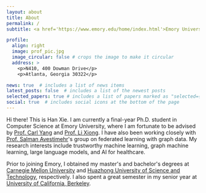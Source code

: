 ```yaml
---
layout: about
title: About
permalink: /
subtitle: <a href='https://www.emory.edu/home/index.html'>Emory University</a>. Atlanta, GA 30322.

profile:
  align: right
  image: prof_pic.jpg
  image_circular: false # crops the image to make it circular
  address: >
    <p>N410, 400 Dowman Drive</p>
    <p>Atlanta, Georgia 30322</p>

news: true  # includes a list of news items
latest_posts: false  # includes a list of the newest posts
selected_papers: true # includes a list of papers marked as "selected={true}"
social: true  # includes social icons at the bottom of the page
---
```


Hi there! This is Han Xie. I am currently a final-year Ph.D. student in Computer Science at Emory University, where I am fortunate to be advised by [Prof. Carl Yang](https://www.cs.emory.edu/~jyang71/) and [Prof. Li Xiong](https://www.cs.emory.edu/~lxiong/). I have also been working closely with [Prof. Salman Avestimehr](https://www.avestimehr.com/home)'s group on federated learning with graph data. My research interests include trustworthy machine learning, graph machine learning, large language models, and AI for healthcare.


Prior to joining Emory, I obtained my master's and bachelor's degrees at [Carnegie Mellon University](https://www.cmu.edu/) and [Huazhong University of Science and Technology](https://english.hust.edu.cn/), respectively. I also spent a great semester in my senior year at [University of California, Berkeley](https://www.berkeley.edu/).
